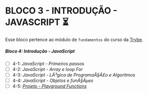 # BLOCO 3 - INTRODUÇÃO - JAVASCRIPT :hourglass_flowing_sand: 


Esse bloco pertence ao módulo de `fundamentos` do curso da [Trybe](https://www.betrybe.com/). 


##### Bloco 4: Introdução - JavaScript

- [ ] 4-1: _JavaScript - Primeiros passos_
- [ ] 4-2: _JavaScript - Array e loop For_
- [ ] 4-3: _JavaScript - LÃ³gica de ProgramaÃ§Ã£o e Algoritmos_
- [ ] 4-4: _JavaScript - Objetos e funÃ§Ãµes_
- [ ] 4-5: _[Projeto - Playground Functions]()_